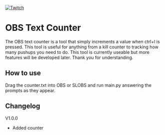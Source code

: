 [![Twitch](https://img.shields.io/twitch/status/the_undercover_ceo)](https://www.twitch.tv/the_undercover_ceo)

# OBS Text Counter
The OBS text counter is a tool that simply increments a value when ctrl+l is pressed. This tool is useful for anything from a kill counter to tracking how many pushups you need to do. This tool is currently useable but more features will be developed later. Thank you for understanding.

## How to use
Drag the counter.txt into OBS or SLOBS and run main.py answering the prompts as they appear.

## Changelog
V1.0.0
- Added counter